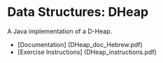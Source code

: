 # Data Structures: DHeap

A Java implementation of a D-Heap.

+ [Documentation] (DHeap_doc_Hebrew.pdf)
+ [Exercise Instructions] (DHeap_instructions.pdf)
